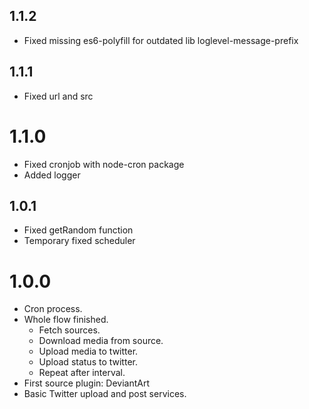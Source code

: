 ## 1.1.2

- Fixed missing es6-polyfill for outdated lib loglevel-message-prefix

## 1.1.1

- Fixed url and src

# 1.1.0

- Fixed cronjob with node-cron package
- Added logger

## 1.0.1

- Fixed getRandom function
- Temporary fixed scheduler

# 1.0.0

- Cron process.
- Whole flow finished.
    - Fetch sources.
    - Download media from source.
    - Upload media to twitter.
    - Upload status to twitter.
    - Repeat after interval.
- First source plugin: DeviantArt
- Basic Twitter upload and post services.
